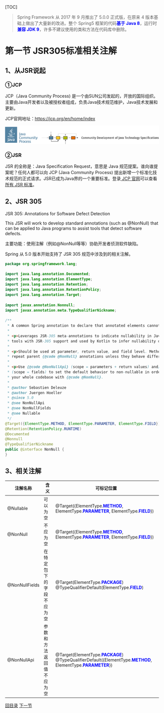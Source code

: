 [TOC]

> Spring Framework 从 2017 年 9 月推出了 5.0.0 正式版，在原来 4 版本基础上做出了大量新的改进。整个 Spring5 框架的代码<span style="color:blue;font-weight:bold;">基于 Java 8</span>，运行时<span style="color:blue;font-weight:bold;">兼容 JDK 9</span>，许多不建议使用的类和方法在代码库中删除。



# 第一节 JSR305标准相关注解

## 1、从JSR说起

### ①JCP

JCP（Java Community Process) 是一个由SUN公司发起的，开放的国际组织。主要由Java开发者以及被授权者组成，负责Java技术规范维护，Java技术发展和更新。

JCP官网地址：https://jcp.org/en/home/index

![images](images/logo2.gif)



### ②JSR

JSR 的全称是：Java Specification Request，意思是 Java 规范提案。谁向谁提案呢？任何人都可以向 JCP (Java Community Process) 提出新增一个标准化技术规范的正式请求。JSR已成为Java界的一个重要标准。登录[ JCP 官网](https://jcp.org/en/home/index)可以查看[所有 JSR 标准](https://jcp.org/en/jsr/all)。



## 2、JSR 305

JSR 305: Annotations for Software Defect Detection

This JSR will work to develop standard annotations (such as @NonNull) that can be applied to Java programs to assist tools that detect software defects.

主要功能：使用注解（例如@NonNull等等）协助开发者侦测软件缺陷。


Spring 从 5.0 版本开始支持了 JSR 305 规范中涉及到的相关注解。

```java
package org.springframework.lang;

import java.lang.annotation.Documented;
import java.lang.annotation.ElementType;
import java.lang.annotation.Retention;
import java.lang.annotation.RetentionPolicy;
import java.lang.annotation.Target;

import javax.annotation.Nonnull;
import javax.annotation.meta.TypeQualifierNickname;

/**
 * A common Spring annotation to declare that annotated elements cannot be {@code null}.
 *
 * <p>Leverages JSR-305 meta-annotations to indicate nullability in Java to common
 * tools with JSR-305 support and used by Kotlin to infer nullability of Spring API.
 *
 * <p>Should be used at parameter, return value, and field level. Method overrides should
 * repeat parent {@code @NonNull} annotations unless they behave differently.
 *
 * <p>Use {@code @NonNullApi} (scope = parameters + return values) and/or {@code @NonNullFields}
 * (scope = fields) to set the default behavior to non-nullable in order to avoid annotating
 * your whole codebase with {@code @NonNull}.
 *
 * @author Sebastien Deleuze
 * @author Juergen Hoeller
 * @since 5.0
 * @see NonNullApi
 * @see NonNullFields
 * @see Nullable
 */
@Target({ElementType.METHOD, ElementType.PARAMETER, ElementType.FIELD})
@Retention(RetentionPolicy.RUNTIME)
@Documented
@Nonnull
@TypeQualifierNickname
public @interface NonNull {
}
```



## 3、相关注解

| 注解名称       | 含义                     | 可标记位置                                                   |
| -------------- | ------------------------ | ------------------------------------------------------------ |
| @Nullable      | 可以为空                 | @Target({ElementType.<span style="color:blue;font-weight:bold;">METHOD</span>, ElementType.<span style="color:blue;font-weight:bold;">PARAMETER</span>, ElementType.<span style="color:blue;font-weight:bold;">FIELD</span>}) |
| @NonNull       | 不应为空                 | @Target({ElementType.<span style="color:blue;font-weight:bold;">METHOD</span>, ElementType.<span style="color:blue;font-weight:bold;">PARAMETER</span>, ElementType.<span style="color:blue;font-weight:bold;">FIELD</span>}) |
| @NonNullFields | 在特定包下的字段不应为空 | @Target(ElementType.<span style="color:blue;font-weight:bold;">PACKAGE</span>)<br />@TypeQualifierDefault(ElementType.<span style="color:blue;font-weight:bold;">FIELD</span>) |
| @NonNullApi    | 参数和方法返回值不应为空 | @Target(ElementType.<span style="color:blue;font-weight:bold;">PACKAGE</span>)<br />@TypeQualifierDefault({ElementType.<span style="color:blue;font-weight:bold;">METHOD</span>, ElementType.<span style="color:blue;font-weight:bold;">PARAMETER</span>}) |



[回目录](index.html) [下一节](verse02.html)
